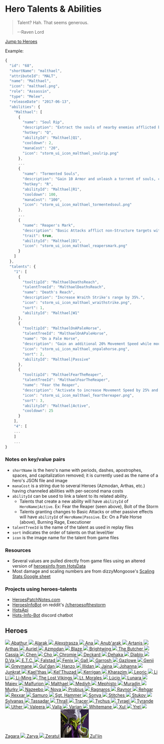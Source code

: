 # Hero Talents & Abilities

> Talent? Hah. That seems generous.
>
> --Raven Lord

<a href="#heroes" class="btn-heroes">Jump to Heroes</a>

Example:

```javascript
{
  "id": "68",
  "shortName": "malthael",
  "attributeId": "MALT",
  "name": "Malthael",
  "icon": "malthael.png",
  "role": "Assassin",
  "type": "Melee",
  "releaseDate": "2017-06-13",
  "abilities": {
    "Malthael": [
      {
        "name": "Soul Rip",
        "description": "Extract the souls of nearby enemies afflicted by Reaper's Mark, dealing 100 (+4% per level) damage and healing Malthael for 44 per target hit. Heroic targets heal Malthael for an additional 3% of the Hero's maximum Health.",
        "hotkey": "Q",
        "abilityId": "Malthael|Q1",
        "cooldown": 2,
        "manaCost": "20",
        "icon": "storm_ui_icon_malthael_soulrip.png"
      },
      ...
      {
        "name": "Tormented Souls",
        "description": "Gain 10 Armor and unleash a torrent of souls, continually applying Reaper's Mark to nearby enemies for 4 seconds.",
        "hotkey": "R",
        "abilityId": "Malthael|R1",
        "cooldown": 100,
        "manaCost": "100",
        "icon": "storm_ui_icon_malthael_tormentedsoul.png"
      },
      ...
      {
        "name": "Reaper's Mark",
        "description": "Basic Attacks afflict non-Structure targets with Reaper's Mark for 4 seconds.  Marked enemies are revealed and take damage equal to 2.25% of their maximum Health every 1 second.",
        "trait": true,
        "abilityId": "Malthael|D1",
        "icon": "storm_ui_icon_malthael_reapersmark.png"
      }
    ]
  },
  "talents": {
    "1": [
      {
        "tooltipId": "MalthaelDeathsReach",
        "talentTreeId": "MalthaelDeathsReach",
        "name": "Death's Reach",
        "description": "Increase Wraith Strike's range by 35%.",
        "icon": "storm_ui_icon_malthael_wraithstrike.png",
        "sort": 1,
        "abilityId": "Malthael|W1"
      },
      {
        "tooltipId": "MalthaelOnAPaleHorse",
        "talentTreeId": "MalthaelOnAPaleHorse",
        "name": "On a Pale Horse",
        "description": "Gain an additional 20% Movement Speed while mounted.",
        "icon": "storm_ui_icon_malthael_onpalehorse.png",
        "sort": 2,
        "abilityId": "Malthael|Passive"
      },
      {
        "tooltipId": "MalthaelFearTheReaper",
        "talentTreeId": "MalthaelFearTheReaper",
        "name": "Fear the Reaper",
        "description": "Activate to increase Movement Speed by 25% and pass through other units for 4 seconds.",
        "icon": "storm_ui_icon_malthael_fearthereaper.png",
        "sort": 3,
        "abilityId": "Malthael|Active",
        "cooldown": 25
      }
    ],
    "4": [
    ...
    ]
    ...
}
```

### Notes on key/value pairs

* `shortName` is the hero's name with periods, dashes, apostrophes, spaces, and capitalization removed; it is currently used as the name of a hero's JSON file and image
* `manaCost` is a string due to several Heroes (Azmodan, Arthas, etc.) having channeled abilities with per-second mana costs
* `abilityId` can be used to link a talent to its related ability.
    * Talents that create a new ability will have `abilityId` of `HeroName|Active`.  Ex: Fear the Reaper (seen above), Bolt of the Storm
    * Talents granting changes to Basic Attacks or other passive effects will have `abilityId` of `HeroName|Passive`.  Ex: On a Pale Horse (above), Burning Rage, Executioner
* `talentTreeId` is the name of the talent as used in replay files
* `sort` indicates the order of talents on that level/tier
* `icon` is the image name for the talent from game files

### Resources

* Several values are pulled directly from game files using an altered version of [heroesinfo from HotsData](https://github.com/hotsdata/heroesinfo)
* Most damage and scaling numbers are from dizzyMongoose's [Scaling Stats Google sheet](https://docs.google.com/spreadsheets/d/1QTStBbvf9o5RuJBeM0X1rHrQxd3PCOT4y4li3Mwu9jY/pubhtml#)

### Projects using heroes-talents

* [HeroesPatchNotes.com](https://heroespatchnotes.com)
* [HeroesInfoBot](https://www.reddit.com/r/heroesofthestorm/comments/6zwyfw/heroesinfobot_abilities_talent_tiers_cooldowns/) on reddit's [/r/heroesofthestorm](https://www.reddit.com/r/heroesofthestorm/)
* [HotsApi](http://hotsapi.net/docs)
* [Hots-Info-Bot](https://discordbots.org/bot/407735948667912214) discord chatbot

## Heroes

<a class="img-wrap" href="hero/abathur.json">
  <img class="img-rounded" src="images/heroes/abathur.png" />
  <span>Abathur</span>
</a>
<a class="img-wrap" href="hero/alarak.json">
  <img class="img-rounded" src="images/heroes/alarak.png" />
  <span>Alarak</span>
</a>
<a class="img-wrap" href="hero/alexstrasza.json">
  <img class="img-rounded" src="images/heroes/alexstrasza.png" />
  <span>Alexstrasza</span>
</a>
<a class="img-wrap" href="hero/ana.json">
  <img class="img-rounded" src="images/heroes/ana.png" />
  <span>Ana</span>
</a>
<a class="img-wrap" href="hero/anubarak.json">
  <img class="img-rounded" src="images/heroes/anubarak.png" />
  <span>Anub'arak</span>
</a>
<a class="img-wrap" href="hero/artanis.json">
  <img class="img-rounded" src="images/heroes/artanis.png" />
  <span>Artanis</span>
</a>
<a class="img-wrap" href="hero/arthas.json">
  <img class="img-rounded" src="images/heroes/arthas.png" />
  <span>Arthas</span>
</a>
<a class="img-wrap" href="hero/auriel.json">
  <img class="img-rounded" src="images/heroes/auriel.png" />
  <span>Auriel</span>
</a>
<a class="img-wrap" href="hero/azmodan.json">
  <img class="img-rounded" src="images/heroes/azmodan.png" />
  <span>Azmodan</span>
</a>
<a class="img-wrap" href="hero/blaze.json">
  <img class="img-rounded" src="images/heroes/blaze.png" />
  <span>Blaze</span>
</a>
<a class="img-wrap" href="hero/brightwing.json">
  <img class="img-rounded" src="images/heroes/brightwing.png" />
  <span>Brightwing</span>
</a>
<a class="img-wrap" href="hero/thebutcher.json">
  <img class="img-rounded" src="images/heroes/thebutcher.png" />
  <span>The Butcher</span>
</a>
<a class="img-wrap" href="hero/cassia.json">
  <img class="img-rounded" src="images/heroes/cassia.png" />
  <span>Cassia</span>
</a>
<a class="img-wrap" href="hero/chen.json">
  <img class="img-rounded" src="images/heroes/chen.png" />
  <span>Chen</span>
</a>
<a class="img-wrap" href="hero/cho.json">
  <img class="img-rounded" src="images/heroes/cho.png" />
  <span>Cho</span>
</a>
<a class="img-wrap" href="hero/chromie.json">
  <img class="img-rounded" src="images/heroes/chromie.png" />
  <span>Chromie</span>
</a>
<a class="img-wrap" href="hero/deckard.json">
  <img class="img-rounded" src="images/heroes/deckard.png" />
  <span>Deckard</span>
</a>
<a class="img-wrap" href="hero/dehaka.json">
  <img class="img-rounded" src="images/heroes/dehaka.png" />
  <span>Dehaka</span>
</a>
<a class="img-wrap" href="hero/diablo.json">
  <img class="img-rounded" src="images/heroes/diablo.png" />
  <span>Diablo</span>
</a>
<a class="img-wrap" href="hero/dva.json">
  <img class="img-rounded" src="images/heroes/dva.png" />
  <span>D.Va</span>
</a>
<a class="img-wrap" href="hero/etc.json">
  <img class="img-rounded" src="images/heroes/etc.png" />
  <span>E.T.C.</span>
</a>
<a class="img-wrap" href="hero/falstad.json">
  <img class="img-rounded" src="images/heroes/falstad.png" />
  <span>Falstad</span>
</a>
<a class="img-wrap" href="hero/fenix.json">
  <img class="img-rounded" src="images/heroes/fenix.png" />
  <span>Fenix</span>
</a>
<a class="img-wrap" href="hero/gall.json">
  <img class="img-rounded" src="images/heroes/gall.png" />
  <span>Gall</span>
</a>
<a class="img-wrap" href="hero/garrosh.json">
  <img class="img-rounded" src="images/heroes/garrosh.png" />
  <span>Garrosh</span>
</a>
<a class="img-wrap" href="hero/gazlowe.json">
  <img class="img-rounded" src="images/heroes/gazlowe.png" />
  <span>Gazlowe</span>
</a>
<a class="img-wrap" href="hero/genji.json">
  <img class="img-rounded" src="images/heroes/genji.png" />
  <span>Genji</span>
</a>
<a class="img-wrap" href="hero/greymane.json">
  <img class="img-rounded" src="images/heroes/greymane.png" />
  <span>Greymane</span>
</a>
<a class="img-wrap" href="hero/guldan.json">
  <img class="img-rounded" src="images/heroes/guldan.png" />
  <span>Gul'dan</span>
</a>
<a class="img-wrap" href="hero/hanzo.json">
  <img class="img-rounded" src="images/heroes/hanzo.png" />
  <span>Hanzo</span>
</a>
<a class="img-wrap" href="hero/illidan.json">
  <img class="img-rounded" src="images/heroes/illidan.png" />
  <span>Illidan</span>
</a>
<a class="img-wrap" href="hero/jaina.json">
  <img class="img-rounded" src="images/heroes/jaina.png" />
  <span>Jaina</span>
</a>
<a class="img-wrap" href="hero/johanna.json">
  <img class="img-rounded" src="images/heroes/johanna.png" />
  <span>Johanna</span>
</a>
<a class="img-wrap" href="hero/junkrat.json">
  <img class="img-rounded" src="images/heroes/junkrat.png" />
  <span>Junkrat</span>
</a>
<a class="img-wrap" href="hero/kaelthas.json">
  <img class="img-rounded" src="images/heroes/kaelthas.png" />
  <span>Kael'thas</span>
</a>
<a class="img-wrap" href="hero/kelthuzad.json">
  <img class="img-rounded" src="images/heroes/kelthuzad.png" />
  <span>Kel'Thuzad</span>
</a>
<a class="img-wrap" href="hero/kerrigan.json">
  <img class="img-rounded" src="images/heroes/kerrigan.png" />
  <span>Kerrigan</span>
</a>
<a class="img-wrap" href="hero/kharazim.json">
  <img class="img-rounded" src="images/heroes/kharazim.png" />
  <span>Kharazim</span>
</a>
<a class="img-wrap" href="hero/leoric.json">
  <img class="img-rounded" src="images/heroes/leoric.png" />
  <span>Leoric</span>
</a>
<a class="img-wrap" href="hero/lili.json">
  <img class="img-rounded" src="images/heroes/lili.png" />
  <span>Li Li</span>
</a>
<a class="img-wrap" href="hero/liming.json">
  <img class="img-rounded" src="images/heroes/liming.png" />
  <span>Li-Ming</span>
</a>
<a class="img-wrap" href="hero/thelostvikings.json">
  <img class="img-rounded" src="images/heroes/thelostvikings.png" />
  <span>The Lost Vikings</span>
</a>
<a class="img-wrap" href="hero/ltmorales.json">
  <img class="img-rounded" src="images/heroes/ltmorales.png" />
  <span>Lt. Morales</span>
</a>
<a class="img-wrap" href="hero/lucio.json">
  <img class="img-rounded" src="images/heroes/lucio.png" />
  <span>Lúcio</span>
</a>
<a class="img-wrap" href="hero/lunara.json">
  <img class="img-rounded" src="images/heroes/lunara.png" />
  <span>Lunara</span>
</a>
<a class="img-wrap" href="hero/maiev.json">
  <img class="img-rounded" src="images/heroes/maiev.png" />
  <span>Maiev</span>
</a>
<a class="img-wrap" href="hero/malfurion.json">
  <img class="img-rounded" src="images/heroes/malfurion.png" />
  <span>Malfurion</span>
</a>
<a class="img-wrap" href="hero/malthael.json">
  <img class="img-rounded" src="images/heroes/malthael.png" />
  <span>Malthael</span>
</a>
<a class="img-wrap" href="hero/medivh.json">
  <img class="img-rounded" src="images/heroes/medivh.png" />
  <span>Medivh</span>
</a>
<a class="img-wrap" href="hero/mephisto.json">
  <img class="img-rounded" src="images/heroes/mephisto.png" />
  <span>Mephisto</span>
</a>
<a class="img-wrap" href="hero/muradin.json">
  <img class="img-rounded" src="images/heroes/muradin.png" />
  <span>Muradin</span>
</a>
<a class="img-wrap" href="hero/murky.json">
  <img class="img-rounded" src="images/heroes/murky.png" />
  <span>Murky</span>
</a>
<a class="img-wrap" href="hero/nazeebo.json">
  <img class="img-rounded" src="images/heroes/nazeebo.png" />
  <span>Nazeebo</span>
</a>
<a class="img-wrap" href="hero/nova.json">
  <img class="img-rounded" src="images/heroes/nova.png" />
  <span>Nova</span>
</a>
<a class="img-wrap" href="hero/probius.json">
  <img class="img-rounded" src="images/heroes/probius.png" />
  <span>Probius</span>
</a>
<a class="img-wrap" href="hero/ragnaros.json">
  <img class="img-rounded" src="images/heroes/ragnaros.png" />
  <span>Ragnaros</span>
</a>
<a class="img-wrap" href="hero/raynor.json">
  <img class="img-rounded" src="images/heroes/raynor.png" />
  <span>Raynor</span>
</a>
<a class="img-wrap" href="hero/rehgar.json">
  <img class="img-rounded" src="images/heroes/rehgar.png" />
  <span>Rehgar</span>
</a>
<a class="img-wrap" href="hero/rexxar.json">
  <img class="img-rounded" src="images/heroes/rexxar.png" />
  <span>Rexxar</span>
</a>
<a class="img-wrap" href="hero/samuro.json">
  <img class="img-rounded" src="images/heroes/samuro.png" />
  <span>Samuro</span>
</a>
<a class="img-wrap" href="hero/sgthammer.json">
  <img class="img-rounded" src="images/heroes/sgthammer.png" />
  <span>Sgt. Hammer</span>
</a>
<a class="img-wrap" href="hero/sonya.json">
  <img class="img-rounded" src="images/heroes/sonya.png" />
  <span>Sonya</span>
</a>
<a class="img-wrap" href="hero/stitches.json">
  <img class="img-rounded" src="images/heroes/stitches.png" />
  <span>Stitches</span>
</a>
<a class="img-wrap" href="hero/stukov.json">
  <img class="img-rounded" src="images/heroes/stukov.png" />
  <span>Stukov</span>
</a>
<a class="img-wrap" href="hero/sylvanas.json">
  <img class="img-rounded" src="images/heroes/sylvanas.png" />
  <span>Sylvanas</span>
</a>
<a class="img-wrap" href="hero/tassadar.json">
  <img class="img-rounded" src="images/heroes/tassadar.png" />
  <span>Tassadar</span>
</a>
<a class="img-wrap" href="hero/thrall.json">
  <img class="img-rounded" src="images/heroes/thrall.png" />
  <span>Thrall</span>
</a>
<a class="img-wrap" href="hero/tracer.json">
  <img class="img-rounded" src="images/heroes/tracer.png" />
  <span>Tracer</span>
</a>
<a class="img-wrap" href="hero/tychus.json">
  <img class="img-rounded" src="images/heroes/tychus.png" />
  <span>Tychus</span>
</a>
<a class="img-wrap" href="hero/tyrael.json">
  <img class="img-rounded" src="images/heroes/tyrael.png" />
  <span>Tyrael</span>
</a>
<a class="img-wrap" href="hero/tyrande.json">
  <img class="img-rounded" src="images/heroes/tyrande.png" />
  <span>Tyrande</span>
</a>
<a class="img-wrap" href="hero/uther.json">
  <img class="img-rounded" src="images/heroes/uther.png" />
  <span>Uther</span>
</a>
<a class="img-wrap" href="hero/valeera.json">
  <img class="img-rounded" src="images/heroes/valeera.png" />
  <span>Valeera</span>
</a>
<a class="img-wrap" href="hero/valla.json">
  <img class="img-rounded" src="images/heroes/valla.png" />
  <span>Valla</span>
</a>
<a class="img-wrap" href="hero/varian.json">
  <img class="img-rounded" src="images/heroes/varian.png" />
  <span>Varian</span>
</a>
<a class="img-wrap" href="hero/whitemane.json">
  <img class="img-rounded" src="images/heroes/whitemane.png" />
  <span>Whitemane</span>
</a>
<a class="img-wrap" href="hero/xul.json">
  <img class="img-rounded" src="images/heroes/xul.png" />
  <span>Xul</span>
</a>
<a class="img-wrap" href="hero/yrel.json">
  <img class="img-rounded" src="images/heroes/yrel.png" />
  <span>Yrel</span>
</a>
<a class="img-wrap" href="hero/zagara.json">
  <img class="img-rounded" src="images/heroes/zagara.png" />
  <span>Zagara</span>
</a>
<a class="img-wrap" href="hero/zarya.json">
  <img class="img-rounded" src="images/heroes/zarya.png" />
  <span>Zarya</span>
</a>
<a class="img-wrap" href="hero/zeratul.json">
  <img class="img-rounded" src="images/heroes/zeratul.png" />
  <span>Zeratul</span>
</a>
<a class="img-wrap" href="hero/zuljin.json">
  <img class="img-rounded" src="images/heroes/zuljin.png" />
  <span>Zul'jin</span>
</a>
